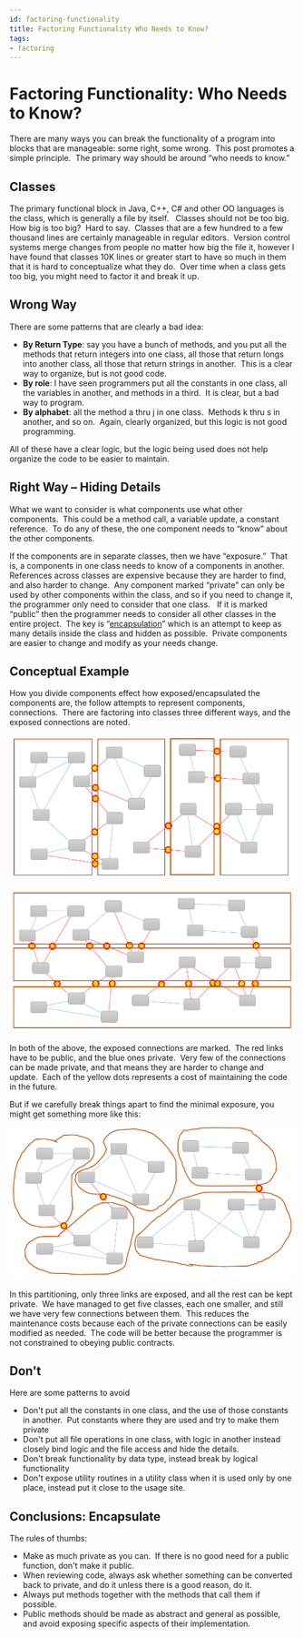 ```yaml
---
id: factoring-functionality
title: Factoring Functionality Who Needs to Know?
tags:
- factoring
---
```

#  Factoring Functionality: Who Needs to Know?

There are many ways you can break the functionality of a program into blocks that are manageable: some right, some wrong.  This post promotes a simple principle.  The primary way should be around “who needs to know.”

## Classes

The primary functional block in Java, C++, C# and other OO languages is the class, which is generally a file by itself.   Classes should not be too big.  How big is too big?  Hard to say.  Classes that are a few hundred to a few thousand lines are certainly manageable in regular editors.  Version control systems merge changes from people no matter how big the file it, however I have found that classes 10K lines or greater start to have so much in them that it is hard to conceptualize what they do.  Over time when a class gets too big, you might need to factor it and break it up.

## Wrong Way

There are some patterns that are clearly a bad idea:

*   **By Return Type**: say you have a bunch of methods, and you put all the methods that return integers into one class, all those that return longs into another class, all those that return strings in another.  This is a clear way to organize, but is not good code.
*   **By role**: I have seen programmers put all the constants in one class, all the variables in another, and methods in a third.  It is clear, but a bad way to program.
*   **By alphabet**: all the method a thru j in one class.  Methods k thru s in another, and so on.  Again, clearly organized, but this logic is not good programming.

All of these have a clear logic, but the logic being used does not help organize the code to be easier to maintain.

## Right Way – Hiding Details

What we want to consider is what components use what other components.  This could be a method call, a variable update, a constant reference.  To do any of these, the one component needs to “know” about the other components.

If the components are in separate classes, then we have “exposure.”  That is, a components in one class needs to know of a components in another.  References across classes are expensive because they are harder to find, and also harder to change.  Any component marked “private” can only be used by other components within the class, and so if you need to change it, the programmer only need to consider that one class.   If it is marked “public” then the programmer needs to consider all other classes in the entire project.  The key is “[encapsulation](encapsulation.md)” which is an attempt to keep as many details inside the class and hidden as possible.  Private components are easier to change and modify as your needs change.

## Conceptual Example

How you divide components effect how exposed/encapsulated the components are, the follow attempts to represent components, connections.  There are factoring into classes three different ways, and the exposed connections are noted.

![](factoring-functionality-img1.png)

![](factoring-functionality-img2.png)

In both of the above, the exposed connections are marked.  The red links have to be public, and the blue ones private.  Very few of the connections can be made private, and that means they are harder to change and update.  Each of the yellow dots represents a cost of maintaining the code in the future.

But if we carefully break things apart to find the minimal exposure, you might get something more like this:

![](factoring-functionality-img3.png)

In this partitioning, only three links are exposed, and all the rest can be kept private.  We have managed to get five classes, each one smaller, and still we have very few connections between them.  This reduces the maintenance costs because each of the private connections can be easily modified as needed.  The code will be better because the programmer is not constrained to obeying public contracts.

## Don't

Here are some patterns to avoid

*   Don't put all the constants in one class, and the use of those constants in another.  Put constants where they are used and try to make them private
*   Don't put all file operations in one class, with logic in another instead closely bind logic and the file access and hide the details.
*   Don't break functionality by data type, instead break by logical functionality
*   Don't expose utility routines in a utility class when it is used only by one place, instead put it close to the usage site.

## Conclusions: Encapsulate

The rules of thumbs:

*   Make as much private as you can.  If there is no good need for a public function, don't make it public.
*   When reviewing code, always ask whether something can be converted back to private, and do it unless there is a good reason, do it.
*   Always put methods together with the methods that call them if possible.
*   Public methods should be made as abstract and general as possible, and avoid exposing specific aspects of their implementation.